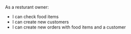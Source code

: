 As a resturant owner:
- I can check food items
- I can create new customers 
- I can create new orders with food items and a customer